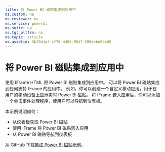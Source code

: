 ```yaml
---
title: 将 Power BI 磁贴集成到应用中
ms.custom: na
ms.reviewer: na
ms.service: powerbi
ms.suite: na
ms.tgt_pltfrm: na
ms.topic: article
ms.assetid: 3b39d4af-ef76-4406-95d7-509ebbe04e48
---
```

# 将 Power BI 磁贴集成到应用中
使用 IFrame HTML 将 Power BI 磁贴集成到应用中。
可以将 Power BI 磁贴集成到任何支持 IFrame 的应用中。
例如，你可以创建一个自定义移动应用，用于在用户的移动设备上显示实时 Power BI 磁贴。
将 IFrame 嵌入应用后，你可以添加一个单击事件处理程序，使用户可以导航到仪表板。

本示例说明如何：

- 从仪表板获取 Power BI 磁贴
- 使用 IFrame 将 Power BI 磁贴嵌入应用
- 从 Power BI 磁贴导航到仪表板

从 GitHub 下载[集成 Power BI 磁贴示例](https://github.com/PowerBI/Integrate-a-tile-into-an-app)。


